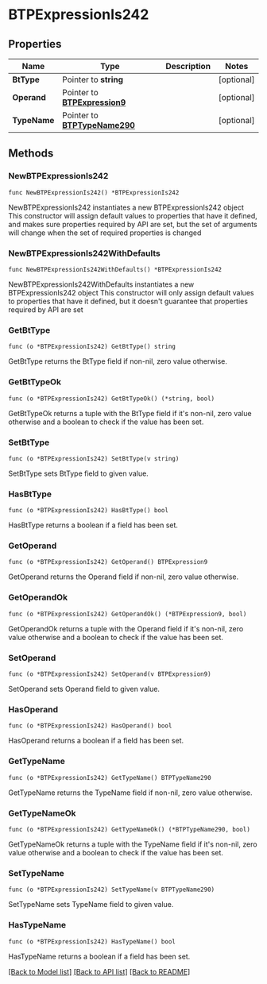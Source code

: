 # BTPExpressionIs242

## Properties

Name | Type | Description | Notes
------------ | ------------- | ------------- | -------------
**BtType** | Pointer to **string** |  | [optional] 
**Operand** | Pointer to [**BTPExpression9**](BTPExpression9.md) |  | [optional] 
**TypeName** | Pointer to [**BTPTypeName290**](BTPTypeName290.md) |  | [optional] 

## Methods

### NewBTPExpressionIs242

`func NewBTPExpressionIs242() *BTPExpressionIs242`

NewBTPExpressionIs242 instantiates a new BTPExpressionIs242 object
This constructor will assign default values to properties that have it defined,
and makes sure properties required by API are set, but the set of arguments
will change when the set of required properties is changed

### NewBTPExpressionIs242WithDefaults

`func NewBTPExpressionIs242WithDefaults() *BTPExpressionIs242`

NewBTPExpressionIs242WithDefaults instantiates a new BTPExpressionIs242 object
This constructor will only assign default values to properties that have it defined,
but it doesn't guarantee that properties required by API are set

### GetBtType

`func (o *BTPExpressionIs242) GetBtType() string`

GetBtType returns the BtType field if non-nil, zero value otherwise.

### GetBtTypeOk

`func (o *BTPExpressionIs242) GetBtTypeOk() (*string, bool)`

GetBtTypeOk returns a tuple with the BtType field if it's non-nil, zero value otherwise
and a boolean to check if the value has been set.

### SetBtType

`func (o *BTPExpressionIs242) SetBtType(v string)`

SetBtType sets BtType field to given value.

### HasBtType

`func (o *BTPExpressionIs242) HasBtType() bool`

HasBtType returns a boolean if a field has been set.

### GetOperand

`func (o *BTPExpressionIs242) GetOperand() BTPExpression9`

GetOperand returns the Operand field if non-nil, zero value otherwise.

### GetOperandOk

`func (o *BTPExpressionIs242) GetOperandOk() (*BTPExpression9, bool)`

GetOperandOk returns a tuple with the Operand field if it's non-nil, zero value otherwise
and a boolean to check if the value has been set.

### SetOperand

`func (o *BTPExpressionIs242) SetOperand(v BTPExpression9)`

SetOperand sets Operand field to given value.

### HasOperand

`func (o *BTPExpressionIs242) HasOperand() bool`

HasOperand returns a boolean if a field has been set.

### GetTypeName

`func (o *BTPExpressionIs242) GetTypeName() BTPTypeName290`

GetTypeName returns the TypeName field if non-nil, zero value otherwise.

### GetTypeNameOk

`func (o *BTPExpressionIs242) GetTypeNameOk() (*BTPTypeName290, bool)`

GetTypeNameOk returns a tuple with the TypeName field if it's non-nil, zero value otherwise
and a boolean to check if the value has been set.

### SetTypeName

`func (o *BTPExpressionIs242) SetTypeName(v BTPTypeName290)`

SetTypeName sets TypeName field to given value.

### HasTypeName

`func (o *BTPExpressionIs242) HasTypeName() bool`

HasTypeName returns a boolean if a field has been set.


[[Back to Model list]](../README.md#documentation-for-models) [[Back to API list]](../README.md#documentation-for-api-endpoints) [[Back to README]](../README.md)


